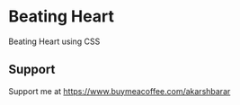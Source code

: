 
# Beating Heart

Beating Heart using CSS

## Support

Support me at https://www.buymeacoffee.com/akarshbarar
  